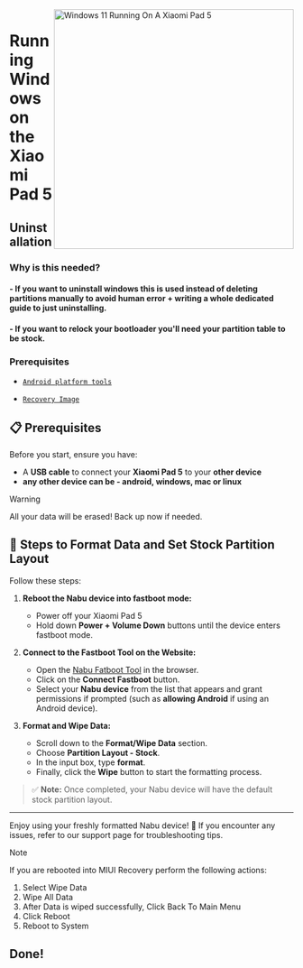 <img align="right" src="https://raw.githubusercontent.com/erdilS/Port-Windows-11-Xiaomi-Pad-5/main/nabu.png" width="425" alt="Windows 11 Running On A Xiaomi Pad 5">

# Running Windows on the Xiaomi Pad 5

## Uninstallation

### Why is this needed?

#### - If you want to uninstall windows this is used instead of deleting partitions manually to avoid human error + writing a whole dedicated guide to just uninstalling.

#### - If you want to relock your bootloader you'll need your partition table to be stock.

### Prerequisites

- [```Android platform tools```](https://developer.android.com/studio/releases/platform-tools)
  
- [```Recovery Image```](https://github.com/erdilS/Port-Windows-11-Xiaomi-Pad-5/releases/download/1.0/recovery.img)


## 📋 Prerequisites

Before you start, ensure you have:
- A **USB cable** to connect your **Xiaomi Pad 5** to your **other device**
- **any other device can be - android, windows, mac or linux**

> [!Warning]
> All your data will be erased! Back up now if needed.
>

## 🚀 Steps to Format Data and Set Stock Partition Layout

Follow these steps:

1. **Reboot the Nabu device into fastboot mode:**
   - Power off your Xiaomi Pad 5
   - Hold down **Power + Volume Down** buttons until the device enters fastboot mode.
   
3. **Connect to the Fastboot Tool on the Website:**
   - Open the [Nabu Fatboot Tool](https://arkt-7.github.io/nabu/) in the browser.
   - Click on the **Connect Fastboot** button.
   - Select your **Nabu device** from the list that appears and grant permissions if prompted (such as **allowing Android** if using an Android device).

4. **Format and Wipe Data:**
   - Scroll down to the **Format/Wipe Data** section.
   - Choose **Partition Layout - Stock**.
   - In the input box, type **format**.
   - Finally, click the **Wipe** button to start the formatting process.

> ✅ **Note:** Once completed, your Nabu device will have the default stock partition layout.

---

Enjoy using your freshly formatted Nabu device! 🎉 If you encounter any issues, refer to our support page for troubleshooting tips.


> [!NOTE]
> If you are rebooted into MIUI Recovery perform the following actions:
> 1. Select Wipe Data
> 2. Wipe All Data
> 3. After Data is wiped successfully, Click Back To Main Menu
> 4. Click Reboot
> 5. Reboot to System

## Done!
